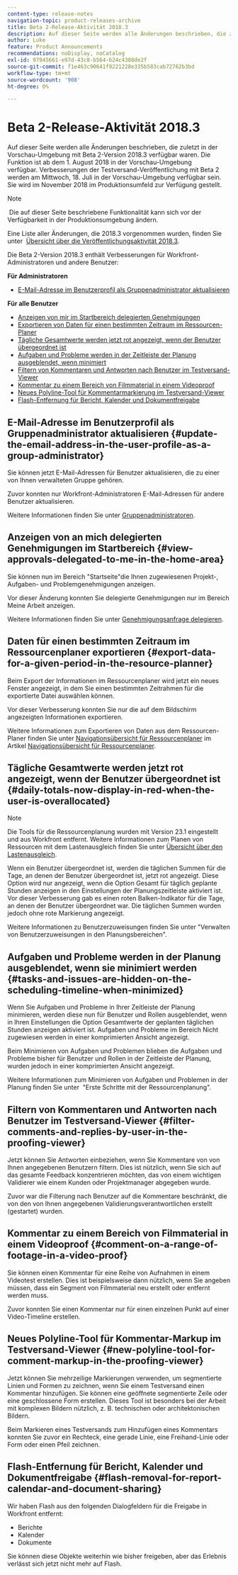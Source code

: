 ```yaml
---
content-type: release-notes
navigation-topic: product-releases-archive
title: Beta 2-Release-Aktivität 2018.3
description: Auf dieser Seite werden alle Änderungen beschrieben, die zuletzt in der Vorschau-Umgebung mit Beta 2-Version 2018.3 verfügbar waren. Die Funktion ist ab dem 1. August 2018 in der Vorschau-Umgebung verfügbar. Verbesserungen der Testversand-Veröffentlichung mit Beta 2 werden am Mittwoch, 18. Juli in der Vorschau-Umgebung verfügbar sein. Sie wird im November 2018 im Produktionsumfeld zur Verfügung gestellt.
author: Luke
feature: Product Announcements
recommendations: noDisplay, noCatalog
exl-id: 97945661-e97d-43c8-b564-624c4388de2f
source-git-commit: f1e463c90641f9221228e335b583cab72762b3bd
workflow-type: tm+mt
source-wordcount: '908'
ht-degree: 0%

---
```


# Beta 2-Release-Aktivität 2018.3

Auf dieser Seite werden alle Änderungen beschrieben, die zuletzt in der Vorschau-Umgebung mit Beta 2-Version 2018.3 verfügbar waren. Die Funktion ist ab dem 1. August 2018 in der Vorschau-Umgebung verfügbar. Verbesserungen der Testversand-Veröffentlichung mit Beta 2 werden am Mittwoch, 18. Juli in der Vorschau-Umgebung verfügbar sein. Sie wird im November 2018 im Produktionsumfeld zur Verfügung gestellt.

>[!NOTE]
>
> Die auf dieser Seite beschriebene Funktionalität kann sich vor der Verfügbarkeit in der Produktionsumgebung ändern.

Eine Liste aller Änderungen, die 2018.3 vorgenommen wurden, finden Sie unter  [Übersicht über die Veröffentlichungsaktivität 2018.3](../../../../product-announcements/product-releases/quarterly-release-archive/2018.3-release-activity/2018-3-release-activity-overview.md).

Die Beta 2-Version 2018.3 enthält Verbesserungen für Workfront-Administratoren und andere Benutzer:

**Für Administratoren**

* [E-Mail-Adresse im Benutzerprofil als Gruppenadministrator aktualisieren](#update-the-email-address-in-the-user-profile-as-a-group-administrator)

**Für alle Benutzer**

* [Anzeigen von mir im Startbereich delegierten Genehmigungen](#view-approvals-delegated-to-me-in-the-home-area)
* [Exportieren von Daten für einen bestimmten Zeitraum im Ressourcen-Planer](#export-data-for-a-given-period-in-the-resource-planner)
* [Tägliche Gesamtwerte werden jetzt rot angezeigt, wenn der Benutzer übergeordnet ist](#daily-totals-now-display-in-red-when-the-user-is-overallocated)
* [Aufgaben und Probleme werden in der Zeitleiste der Planung ausgeblendet, wenn minimiert](#tasks-and-issues-are-hidden-on-the-scheduling-timeline-when-minimized)
* [Filtern von Kommentaren und Antworten nach Benutzer im Testversand-Viewer](#filter-comments-and-replies-by-user-in-the-proofing-viewer)
* [Kommentar zu einem Bereich von Filmmaterial in einem Videoproof](#comment-on-a-range-of-footage-in-a-video-proof)
* [Neues Polyline-Tool für Kommentarmarkierung im Testversand-Viewer](#new-polyline-tool-for-comment-markup-in-the-proofing-viewer)
* [Flash-Entfernung für Bericht, Kalender und Dokumentfreigabe](#flash-removal-for-report-calendar-and-document-sharing)

## E-Mail-Adresse im Benutzerprofil als Gruppenadministrator aktualisieren {#update-the-email-address-in-the-user-profile-as-a-group-administrator}

Sie können jetzt E-Mail-Adressen für Benutzer aktualisieren, die zu einer von Ihnen verwalteten Gruppe gehören. 

Zuvor konnten nur Workfront-Administratoren E-Mail-Adressen für andere Benutzer aktualisieren. 

Weitere Informationen finden Sie unter [Gruppenadministratoren](../../../../administration-and-setup/manage-groups/group-roles/group-administrators.md).

## Anzeigen von an mich delegierten Genehmigungen im Startbereich {#view-approvals-delegated-to-me-in-the-home-area}

Sie können nun im Bereich &quot;Startseite&quot;die Ihnen zugewiesenen Projekt-, Aufgaben- und Problemgenehmigungen anzeigen.

Vor dieser Änderung konnten Sie delegierte Genehmigungen nur im Bereich Meine Arbeit anzeigen.

Weitere Informationen finden Sie unter [Genehmigungsanfrage delegieren](../../../../review-and-approve-work/manage-approvals/delegate-approval-requests.md).

## Daten für einen bestimmten Zeitraum im Ressourcenplaner exportieren {#export-data-for-a-given-period-in-the-resource-planner}

Beim Export der Informationen im Ressourcenplaner wird jetzt ein neues Fenster angezeigt, in dem Sie einen bestimmten Zeitrahmen für die exportierte Datei auswählen können.

Vor dieser Verbesserung konnten Sie nur die auf dem Bildschirm angezeigten Informationen exportieren.

Weitere Informationen zum Exportieren von Daten aus dem Ressourcen-Planer finden Sie unter [Navigationsübersicht für Ressourcenplaner](../../../../resource-mgmt/resource-planning/resource-planner-navigation.md) im Artikel [Navigationsübersicht für Ressourcenplaner](../../../../resource-mgmt/resource-planning/resource-planner-navigation.md).

## Tägliche Gesamtwerte werden jetzt rot angezeigt, wenn der Benutzer übergeordnet ist {#daily-totals-now-display-in-red-when-the-user-is-overallocated}

>[!NOTE]
>
>Die Tools für die Ressourcenplanung wurden mit Version 23.1 eingestellt und aus Workfront entfernt. Weitere Informationen zum Planen von Ressourcen mit dem Lastenausgleich finden Sie unter [Übersicht über den Lastenausgleich](../../../../resource-mgmt/workload-balancer/overview-workload-balancer.md).

Wenn ein Benutzer übergeordnet ist, werden die täglichen Summen für die Tage, an denen der Benutzer übergeordnet ist, jetzt rot angezeigt. Diese Option wird nur angezeigt, wenn die Option Gesamt für täglich geplante Stunden anzeigen in den Einstellungen der Planungszeitleiste aktiviert ist. Vor dieser Verbesserung gab es einen roten Balken-Indikator für die Tage, an denen der Benutzer übergeordnet war. Die täglichen Summen wurden jedoch ohne rote Markierung angezeigt.

Weitere Informationen zu Benutzerzuweisungen finden Sie unter &quot;Verwalten von Benutzerzuweisungen in den Planungsbereichen&quot;.

## Aufgaben und Probleme werden in der Planung ausgeblendet, wenn sie minimiert werden {#tasks-and-issues-are-hidden-on-the-scheduling-timeline-when-minimized}

Wenn Sie Aufgaben und Probleme in Ihrer Zeitleiste der Planung minimieren, werden diese nun für Benutzer und Rollen ausgeblendet, wenn in Ihren Einstellungen die Option Gesamtwerte der geplanten täglichen Stunden anzeigen aktiviert ist. Aufgaben und Probleme im Bereich Nicht zugewiesen werden in einer komprimierten Ansicht angezeigt.

Beim Minimieren von Aufgaben und Problemen blieben die Aufgaben und Probleme bisher für Benutzer und Rollen in der Zeitleiste der Planung, wurden jedoch in einer komprimierten Ansicht angezeigt.

Weitere Informationen zum Minimieren von Aufgaben und Problemen in der Planung finden Sie unter  &quot;Erste Schritte mit der Ressourcenplanung&quot;.

## Filtern von Kommentaren und Antworten nach Benutzer im Testversand-Viewer {#filter-comments-and-replies-by-user-in-the-proofing-viewer}

Jetzt können Sie Antworten einbeziehen, wenn Sie Kommentare von von Ihnen angegebenen Benutzern filtern. Dies ist nützlich, wenn Sie sich auf das gesamte Feedback konzentrieren möchten, das von einem wichtigen Validierer wie einem Kunden oder Projektmanager abgegeben wurde.

Zuvor war die Filterung nach Benutzer auf die Kommentare beschränkt, die von den von Ihnen angegebenen Validierungsverantwortlichen erstellt (gestartet) wurden.

## Kommentar zu einem Bereich von Filmmaterial in einem Videoproof {#comment-on-a-range-of-footage-in-a-video-proof}

Sie können einen Kommentar für eine Reihe von Aufnahmen in einem Videotest erstellen. Dies ist beispielsweise dann nützlich, wenn Sie angeben müssen, dass ein Segment von Filmmaterial neu erstellt oder entfernt werden muss.

Zuvor konnten Sie einen Kommentar nur für einen einzelnen Punkt auf einer Video-Timeline erstellen.

## Neues Polyline-Tool für Kommentar-Markup im Testversand-Viewer {#new-polyline-tool-for-comment-markup-in-the-proofing-viewer}

Jetzt können Sie mehrzeilige Markierungen verwenden, um segmentierte Linien und Formen zu zeichnen, wenn Sie einem Testversand einen Kommentar hinzufügen. Sie können eine geöffnete segmentierte Zeile oder eine geschlossene Form erstellen. Dieses Tool ist besonders bei der Arbeit mit komplexen Bildern nützlich, z. B. technischen oder architektonischen Bildern.

Beim Markieren eines Testversands zum Hinzufügen eines Kommentars konnten Sie zuvor ein Rechteck, eine gerade Linie, eine Freihand-Linie oder Form oder einen Pfeil zeichnen.

## Flash-Entfernung für Bericht, Kalender und Dokumentfreigabe {#flash-removal-for-report-calendar-and-document-sharing}

Wir haben Flash aus den folgenden Dialogfeldern für die Freigabe in Workfront entfernt:

* Berichte
* Kalender
* Dokumente

Sie können diese Objekte weiterhin wie bisher freigeben, aber das Erlebnis verlässt sich jetzt nicht mehr auf Flash.
